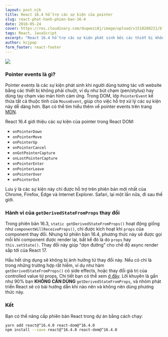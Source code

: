 ```yaml
---
layout: post.njk
title: React 16.4 hỗ trợ các sự kiện của pointer
slug: react-phat-hanh-phien-ban-16-4
date: 2018-05-24
cover: https://res.cloudinary.com/duqeezi8j/image/upload/v1518288221/blog-4_udbwwy.jpg
tags: React, JavaScript
excerpt: "React 16.4 hỗ trợ các sự kiện phát sinh bởi các thiết bị không phải chuột như bút chạm, stylus...Bên cạnh đó, phiên bản này cũng thay đổi hành vi của phương thức`getDerivedStateFromProps`."
author: kcjpop
form_footer: react-footer
---
```

![](https://res.cloudinary.com/duqeezi8j/image/upload/v1518288221/blog-4_udbwwy.jpg)

### Pointer events là gì?

Pointer events là các sự kiện phát sinh khi người dùng tương tác với website bằng các thiết bị không phải chuột, ví dụ như bút chạm  (pen/stylus) hay dùng tay chạm vào màn hình cảm ứng. Trong DOM, lớp `PointerEvent` kế thừa tất cả thuộc tính của `MouseEvent`, giúp cho việc hỗ trợ xử lý các sự kiện này dễ dàng hơn. Bạn có thể tìm hiểu thêm về pointer events trên trang [MDN](https://developer.mozilla.org/en-US/docs/Web/API/Pointer_events).

React 16.4 giới thiệu các sự kiện của pointer trong React DOM:

-   `onPointerDown`
-   `onPointerMove`
-   `onPointerUp`
-   `onPointerCancel`
-   `onGotPointerCapture`
-   `onLostPointerCapture`
-   `onPointerEnter`
-   `onPointerLeave`
-   `onPointerOver`
-   `onPointerOut`

Lưu ý là các sự kiện này chỉ được hỗ trợ trên phiên bản mới nhất của Chrome, Firefox, Edge và Internet Explorer. Safari, lại một lần nữa, đi sau thế giới.

### Hành vi của `getDerivedStateFromProps` thay đổi

Trong phiên bản 16.3, `static getDerivedStateFromProps()` hoạt động giống như `componentWillReceiveProps()`, chỉ được kích hoạt khi `props` của component thay đổi. Nhưng từ phiên bản 16.4, phương thức này sẽ được gọi mỗi khi component được render lại, bất kể đó là do `props` hay `this.setState()`. Thay đổi này giúp "dọn đường" cho chế độ async render sắp tới của React 17.

Hầu hết ứng dụng sẽ không bị ảnh hưởng từ thay đổi này. Nếu có chỉ là trong những trường hợp rất hiếm, ví dụ như hàm `getDerivedStateFromProps()` có side effects, hoặc thay đổi giá trị của controlled value từ props. Chi tiết bạn có thể xem [ở đây](https://reactjs.org/blog/2018/05/23/react-v-16-4.html#bugfix-for-getderivedstatefromprops). Lời khuyên là gần như 90% bạn **KHÔNG CẦN DÙNG**  `getDerivedStateFromProps`, và nhóm phát triển React sẽ có bài hướng dẫn khi nào nên và không nên dùng phương thức này.

### Kết

Bạn có thể nâng cấp phiên bản React trong dự án bằng cách chạy:

```bash
yarn add react@^16.4.0 react-dom@^16.4.0
npm install --save react@^16.4.0 react-dom@^16.4.0
```
